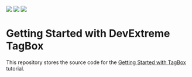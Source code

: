 <!-- default badges list -->
![](https://img.shields.io/endpoint?url=https://codecentral.devexpress.com/api/v1/VersionRange/375724762/20.2.6%2B)
[![](https://img.shields.io/badge/Open_in_DevExpress_Support_Center-FF7200?style=flat-square&logo=DevExpress&logoColor=white)](https://supportcenter.devexpress.com/ticket/details/T1007791)
[![](https://img.shields.io/badge/📖_How_to_use_DevExpress_Examples-e9f6fc?style=flat-square)](https://docs.devexpress.com/GeneralInformation/403183)
<!-- default badges end -->
# Getting Started with DevExtreme TagBox

This repository stores the source code for the [Getting Started with TagBox](https://js.devexpress.com/Documentation/Guide/UI_Components/TagBox/Getting_Started_with_TagBox/) tutorial.
